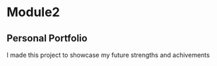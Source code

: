 # Module2

## Personal Portfolio

I made this project to showcase my future strengths and achivements
